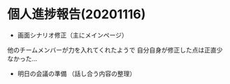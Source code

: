 # 個人進捗報告(20201116)

* 画面シナリオ修正（主にメインページ）

他のチームメンバーが力を入れてくれたようで
自分自身が修正した点は正直少なかった…

* 明日の会議の準備
（話し合う内容の整理）
